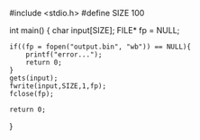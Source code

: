 #include <stdio.h>
#define SIZE 100

int main()
{
    char input[SIZE];
    FILE* fp = NULL;
    
    if((fp = fopen("output.bin", "wb")) == NULL){
        printf("error...");
        return 0;
    }
    gets(input);
    fwrite(input,SIZE,1,fp);
    fclose(fp);

    return 0;
}
